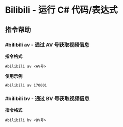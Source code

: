 # Bilibili - 运行 C# 代码/表达式

<Badge text="YukiChan.Modules.Bilibili" />

## 指令帮助

### #bilibili av - 通过 AV 号获取视频信息

**指令格式**

```:no-line-numbers
#bilibili av <AV号>
```

**使用示例**

```:no-line-numbers
#bilibili av 170001
```

### #bilibili bv - 通过 BV 号获取视频信息

**指令格式**

```:no-line-numbers
#bilibili bv <BV号>
```
